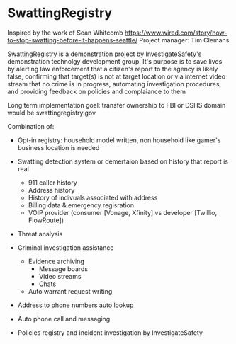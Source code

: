 # SwattingRegistry

Inspired by the work of Sean Whitcomb https://www.wired.com/story/how-to-stop-swatting-before-it-happens-seattle/
Project manager: Tim Clemans

SwattingRegistry is a demonstration project by InvestigateSafety's demonstration technolgy development group. It's purpose is to save lives by alerting law enforcement that a citizen's report to the agency is likely false, confirming that target(s) is not at target location or via internet video stream that no crime is in progress, automating investigation procedures, and providing feedback on policies and complaiance to them

Long term implementation goal: transfer ownership to FBI or DSHS domain would be swattingregistry.gov

Combination of:

* Opt-in registry: household model written, non household like gamer's business location is needed
* Swatting detection system or demertaion based on history that report is real
  * 911 caller history
  * Address history
  * History of indivuals associated with address
  * Billing data & emergency regisration
  * VOIP provider (consumer [Vonage, Xfinity] vs developer [Twillio, FlowRoute])
  
* Threat analysis
* Criminal investigation assistance 
  * Evidence archiving
    * Message boards
    * Video streams
    * Chats
  * Auto warrant request writing
* Address to phone numbers auto lookup 
* Auto phone call and messaging
* Policies registry and incident investigation by InvestigateSafety

